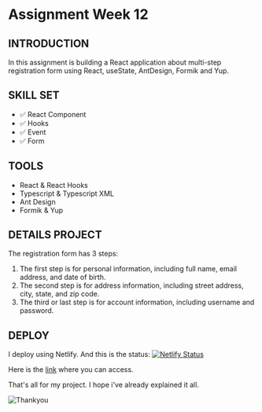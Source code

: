# Assignment Week 12

## INTRODUCTION

In this assignment is building a React application about multi-step registration form using React, useState, AntDesign, Formik and Yup.

## SKILL SET

- ✅ React Component
- ✅ Hooks
- ✅ Event
- ✅ Form

## TOOLS

- React & React Hooks
- Typescript & Typescript XML
- Ant Design
- Formik & Yup

## DETAILS PROJECT

The registration form has 3 steps:
1. The first step is for personal information, including full name, email address, and date of birth.
2. The second step is for address information, including street address, city, state, and zip code.
3. The third or last step is for account information, including username and password.

## DEPLOY

I deploy using Netlify. And this is the status:
[![Netlify Status](https://api.netlify.com/api/v1/badges/502ac82f-1cc3-4f4c-807b-444c3c7763bf/deploy-status)](https://app.netlify.com/sites/week-12-eoa03/deploys)

Here is the [link](https://week-12-eoa03.netlify.app/) where you can access.

That's all for my project. I hope i've already explained it all.

![Thankyou](https://media1.giphy.com/media/osjgQPWRx3cac/giphy.gif)